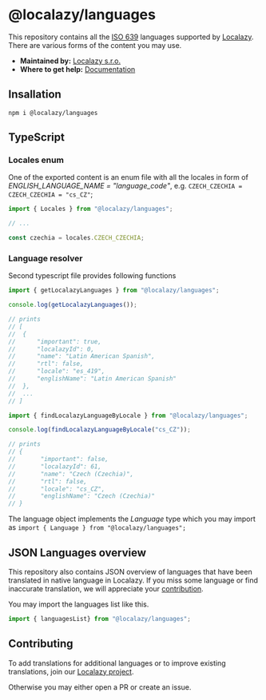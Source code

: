 # @localazy/languages
This repository contains all the [ISO 639](https://www.iso.org/iso-639-language-codes.html) languages supported by [Localazy](https://localazy.com).
There are various forms of the content you may use.

- **Maintained by:** [Localazy s.r.o.](https://localazy.com)
- **Where to get help:** [Documentation](https://localazy.com/docs)

## Insallation
```
npm i @localazy/languages
```

## TypeScript
### Locales enum
One of the exported content is an enum file with all the locales in form of *ENGLISH_LANGUAGE_NAME = "language_code"*, e.g. `CZECH_CZECHIA = CZECH_CZECHIA = "cs_CZ"`;

```javascript
import { Locales } from "@localazy/languages";

// ...

const czechia = locales.CZECH_CZECHIA;
```

### Language resolver
Second typescript file provides following functions

```javascript
import { getLocalazyLanguages } from "@localazy/languages";

console.log(getLocalazyLanguages());

// prints
// [
//  {
//      "important": true,
//      "localazyId": 0,
//      "name": "Latin American Spanish",
//      "rtl": false,
//      "locale": "es_419",
//      "englishName": "Latin American Spanish"
//  },
//  ...
// ]
```

```javascript
import { findLocalazyLanguageByLocale } from "@localazy/languages";

console.log(findLocalazyLanguageByLocale("cs_CZ"));

// prints
// {
//       "important": false,
//       "localazyId": 61,
//       "name": "Czech (Czechia)",
//       "rtl": false,
//       "locale": "cs_CZ",
//       "englishName": "Czech (Czechia)"
// }
```

The language object implements the *Language* type which you may import as `import { Language } from "@localazy/languages";`

## JSON Languages overview
This repository also contains JSON overview of languages that have been translated in native language in Localazy.
If you miss some language or find inaccurate translation, we will appreciate your [contribution](https://localazy.com/p/localazy-languages).

You may import the languages list like this.
```javascript
import { languagesList} from "@localazy/languages";
```

## Contributing
To add translations for additional languages or to improve existing translations, join our [Localazy project](https://localazy.com/p/localazy-languages).

Otherwise you may either open a PR or create an issue.